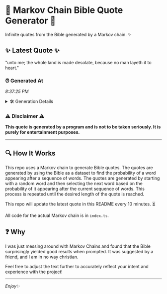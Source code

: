 # 📖 Markov Chain Bible Quote Generator 📖

Infinite quotes from the Bible generated by a Markov chain. ✨

## ✨ Latest Quote ✨
"unto me; the whole land is made desolate, because no man layeth it to heart."

### ⏰ Generated At
*8:37:25 PM*

<details>
    <summary>🛠️ Generation Details</summary>
    <p>
        <strong>🌱 Seed:</strong> unto<br>
        <strong>🔄 Iterations:</strong> 14<br>
        <strong>📜 Context History:</strong><br>[ unto ]: me;<br>[ unto, me; ]: the<br>[ unto, me;, the ]: whole<br>[ unto, me;, the, whole ]: land<br>[ unto, me;, the, whole, land ]: is<br>[ unto, me;, the, whole, land, is ]: made<br>[ me;, the, whole, land, is, made ]: desolate,<br>[ the, whole, land, is, made, desolate, ]: because<br>[ whole, land, is, made, desolate,, because ]: no<br>[ land, is, made, desolate,, because, no ]: man<br>[ is, made, desolate,, because, no, man ]: layeth<br>[ made, desolate,, because, no, man, layeth ]: it<br>[ desolate,, because, no, man, layeth, it ]: to<br>[ because, no, man, layeth, it, to ]: heart.<br>
    </p>
</details>

### ⚠️ Disclaimer ⚠️
**This quote is generated by a program and is not to be taken seriously. It is purely for entertainment purposes.**

---

## 🔍 How It Works

This repo uses a Markov chain to generate Bible quotes. The quotes are generated by using the Bible as a dataset to find the probability of a word appearing after a sequence of words. The quotes are generated by starting with a random word and then selecting the next word based on the probability of it appearing after the current sequence of words. This process is repeated until the desired length of the quote is reached.

This repo will update the latest quote in this README every 10 minutes. ⏳

All code for the actual Markov chain is in `index.ts`.

## ❓ Why

I was just messing around with Markov Chains and found that the Bible surprisingly yielded good results when prompted. 
It was suggested by a friend, and I am in no way christian.

Feel free to adjust the text further to accurately reflect your intent and experience with the project!

---

*Enjoy*✨
